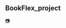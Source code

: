 ## BookFlex_project

[:camera:](https://drive.google.com/file/d/1vgLN0qlWj2u7wZse8P5lGa9d7vBgEIAs/view?usp=sharing)

